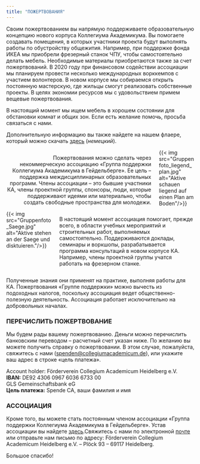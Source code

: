 ```yaml
---
title: "ПОЖЕРТВОВАНИЯ"
---
```


Своим пожертвованием вы напрямую поддерживаете образовательную концепцию нового корпуса Коллегиума Академикума. Вы помогаете создавать помещения, в которых участники проекта будут выполнять работы по обустройству общежития. Например, при поддержке фонда ИКЕА мы приобрели фрезерный станок ЧПУ, чтобы самостоятельно делать мебель. Необходимые материалы приобретаются также за счет пожертвований. В 2020 году при финансовом содействии ассоциации мы планируем провести несколько международных ворккемпов с участием волонтеров. В новом корпусе мы собираемся открыть постоянную мастерскую, где жильцы смогут реализовать собственные проекты. В целях экономии ресурсов мы с удовольствием примем вещевые пожертвования.

В настоящий момент мы ищем мебель в хорошем состоянии для обстановки комнат и общих зон. Если есть желание помочь, просьба связаться с нами.

Дополнительную информацию вы также найдете на нашем флаере, который можно скачать <a href="/media/2019_Spenden-Flyer.pdf">здесь</a> (_немецкий_).

<div class="columns">
  <div class="column">
    <p style="text-align:right">
    Пожертвования можно сделать через некоммерческую ассоциацию «Группа поддержки Коллегиума Академикума в Гейдельберге». Ее цель – поддержка междисциплинарных образовательных программ. Члены ассоциации – это бывшие участники КА, члены проектной группы, спонсоры, люди, которые поддерживают идеями или материально, чтобы создать свободные пространства для молодежи.
    </p>
  </div>
  <div class="column">
    {{< img src="Gruppenfoto_liegend_plan.jpg" alt="Aktive schauen liegend auf einen Plan am Boden"/>}}
  </div>
</div>

<div class="columns">
  <div class="column">
  {{< img src="Gruppenfoto_Saege.jpg" alt="Aktive stehen an der Saege und disktuieren."/>}}
  </div>

  <div class="column">
    <p style="text-align:left">
    В настоящий момент ассоциация помогает, прежде всего, в области учебных мероприятий и строительных работ, выполняемых самостоятельно. Поддерживаются доклады, семинары и воркшопы, разрабатывается программа консультаций в новом корпусе КА.
    <br>
    Например, члены проектной группы учатся работать на фрезерном станке.
    </p>
  </div>
</div>



Полученные знания они применят на практике, выполняя работы для КА. Пожертвования «Группе поддержки» можно вычесть из подоходных налогов, поскольку ассоциация ведет общественно-полезную деятельность. Ассоциация работает исключительно на добровольных началах.


### ПЕРЕЧИСЛИТЬ ПОЖЕРТВОВАНИЕ
Мы будем рады вашему пожертвованию. Деньги можно перечислить банковским переводом – расчетный счет указан ниже. По желанию вы можете получить справку о пожертвовании. В этом случае, пожалуйста, свяжитесь с нами (<a href="mailto:spenden@collegiumacademicum.de">spenden@collegiumacademicum.de</a>), или укажите ваш адрес в строке «цель платежа».


<div class="notification is-primary">
  Account holder: Förderverein Collegium Academicum Heidelberg e.V.<br>
  <b>IBAN:</b> DE92 4306 0967 6036 6733 00<br>
  GLS Gemeinschaftsbank eG<br>
  <b>Цель платежа:</b> Spende CA, ваши фамилия и имя
</div>


### АССОЦИАЦИЯ
Кроме того, вы можете стать постоянным членом ассоциации «Группа поддержки Коллегиума Академикума в Гейдельберге». Устав ассоциации вы найдете [здесь](/docs/satzung_foerderverein.pdf).Свяжитесь с нами по электронной [почте](mailto:collegiumacademicum@posteo.de) или отправьте нам письмо по адресу: Förderverein Collegium Academicum Heidelberg e.V. – Plöck 93 –
69117 Heidelberg.

Большое спасибо!
